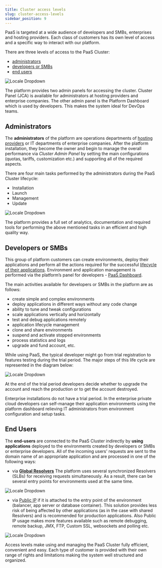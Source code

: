 ```yaml
---
title: Cluster access levels
slug: cluster-access-levels
sidebar_position: 9
---
```


PaaS is targeted at a wide audience of developers and SMBs, enterprises and hosting providers. Each class of customers has its own level of access and a specific way to interact with our platform.

There are three levels of access to the PaaS Cluster:

- [administrators](/docs/PlatformOverview/Cluster%20Access%20Levels#administrators)
- [developers or SMBs](/docs/PlatformOverview/Cluster%20Access%20Levels#developers-or-smbs)
- [end users](/docs/PlatformOverview/Cluster%20Access%20Levels#end-users)

<div style={{
    display:'flex',
    justifyContent: 'center',
    margin: '0 0 1rem 0'
}}>

![Locale Dropdown](./img/ClusterAccessLevels/01-paas-access-levels.png)

</div>

The platform provides two admin panels for accessing the cluster. Cluster Panel (JCA) is available for administrators at hosting providers and enterprise companies. The other admin panel is the Platform Dashboard which is used by developers. This makes the system ideal for DevOps teams.

## Administrators

The **administrators** of the platform are operations departments of [hosting providers](/docs/QuickStart/Hosters%20List%20&%20Info) or IT departments of enterprise companies. After the platform installation, they become the owner and begin to manage the overall performance via _Cluster Admin Panel_ by setting the main configurations (quotas, tariffs, customization etc.) and supporting all of the required aspects.

There are four main tasks performed by the administrators during the PaaS Cluster lifecycle:

- Installation
- Launch
- Management
- Update

<div style={{
    display:'flex',
    justifyContent: 'center',
    margin: '0 0 1rem 0'
}}>

![Locale Dropdown](./img/ClusterAccessLevels/02-paas-administrator-tasks.png)

</div>

The platform provides a full set of analytics, documentation and required tools for performing the above mentioned tasks in an efficient and high quality way.

## Developers or SMBs

This group of platform customers can create environments, deploy their applications and perform all the actions required for the successful [lifecycle of their applications](/docs/application-setting/application-lifecycle-management). Environment and application management is performed via the platform’s panel for developers - [PaaS Dashboard](/docs/QuickStart/Dashboard%20Guide).

The main activities available for developers or SMBs in the platform are as follows:

- create simple and complex environments
- deploy applications in different ways without any code change
- ability to tune and tweak configurations
- scale applications vertically and horizontally
- test and debug applications remotely
- application lifecycle management
- clone and share environments
- suspend and activate stopped environments
- process statistics and logs
- upgrade and fund account, etc.

While using PaaS, the typical developer might go from trial registration to features testing during the trial period. The major steps of this life cycle are represented in the diagram below:

<div style={{
    display:'flex',
    justifyContent: 'center',
    margin: '0 0 1rem 0'
}}>

![Locale Dropdown](./img/ClusterAccessLevels/03-account-lifecycle.png)

</div>

At the end of the trial period developers decide whether to upgrade the account and reach the production or to get the account destroyed.

Enterprise installations do not have a trial period. In the enterprise private cloud developers can self-manage their application environments using the platform dashboard relieving IT administrators from environment configuration and setup tasks.

## End Users

The **end-users** are connected to the PaaS Cluster indirectly by **using applications** deployed to the environments created by developers or SMBs or enterprise developers. All of the incoming users' requests are sent to the domain name of an appropriate application and are processed in one of the following ways:

- via **[Global Resolvers](/docs/ApplicationSetting/External%20Access%20To%20Applications/Shared%20Load%20Balancer)** The platform uses several synchronized Resolvers (SLBs) for receiving requests simultaneously. As a result, there can be several entry points for environments used at the same time.

<div style={{
    display:'flex',
    justifyContent: 'center',
    margin: '0 0 1rem 0'
}}>

![Locale Dropdown](./img/ClusterAccessLevels/04-cluster-access-shared-balancer.png)

</div>

- via [Public IP](/docs/application-setting/external-access-to-applications/public-ip) if it is attached to the entry point of the environment (balancer, app server or database container). This solution provides less risk of being affected by other applications (as in the case with shared Resolvers) and is recommended for production applications. Also Public IP usage makes more features available such as remote debugging, remote backup, JMX, FTP, Custom SSL, websockets and polling etc.

<div style={{
    display:'flex',
    justifyContent: 'center',
    margin: '0 0 1rem 0'
}}>

![Locale Dropdown](./img/ClusterAccessLevels/05-cluster-access-public-ip.png)

</div>

Access levels make using and managing the PaaS Cluster fully efficient, convenient and easy. Each type of customer is provided with their own range of rights and limitations making the system well structured and organized.
